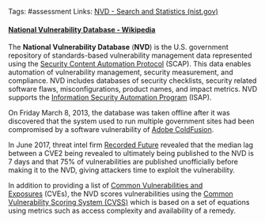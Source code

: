 Tags: #assessment 
Links: [NVD - Search and Statistics (nist.gov)](https://nvd.nist.gov/vuln/search)

#### [National Vulnerability Database - Wikipedia](https://en.wikipedia.org/wiki/National_Vulnerability_Database)

The **National Vulnerability Database** (**NVD**) is the U.S. government repository of standards-based vulnerability management data represented using the [Security Content Automation Protocol](https://en.wikipedia.org/wiki/Security_Content_Automation_Protocol "Security Content Automation Protocol") (SCAP). This data enables automation of vulnerability management, security measurement, and compliance. NVD includes databases of security checklists, security related software flaws, misconfigurations, product names, and impact metrics. NVD supports the [Information Security Automation Program](https://en.wikipedia.org/wiki/Information_Security_Automation_Program "Information Security Automation Program") (ISAP).

On Friday March 8, 2013, the database was taken offline after it was discovered that the system used to run multiple government sites had been compromised by a software vulnerability of [Adobe ColdFusion](https://en.wikipedia.org/wiki/Adobe_ColdFusion "Adobe ColdFusion").

In June 2017, threat intel firm [Recorded Future](https://en.wikipedia.org/wiki/Recorded_Future "Recorded Future") revealed that the median lag between a CVE2 being revealed to ultimately being published to the NVD is 7 days and that 75% of vulnerabilities are published unofficially before making it to the NVD, giving attackers time to exploit the vulnerability.

In addition to providing a list of [Common Vulnerabilities and Exposures](https://en.wikipedia.org/wiki/Common_Vulnerabilities_and_Exposures "Common Vulnerabilities and Exposures") (CVEs), the NVD scores vulnerabilities using the [Common Vulnerability Scoring System (CVSS)](https://en.wikipedia.org/wiki/Common_Vulnerability_Scoring_System "Common Vulnerability Scoring System") which is based on a set of equations using metrics such as access complexity and availability of a remedy.